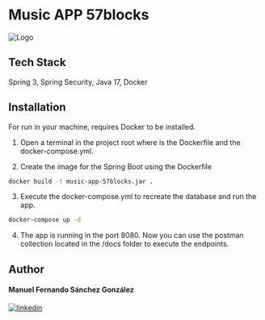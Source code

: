 # Music APP 57blocks
![Logo](https://57blocks.io/static/media/blackLogo.c93d4b52.svg)

## Tech Stack

Spring 3, Spring Security, Java 17, Docker

## Installation

For run in your machine, requires Docker to be installed.

1. Open a terminal in the project root where is the Dockerfile and the docker-compose.yml.
 
2. Create the image for the Spring Boot using the Dockerfile
```bash
docker build -t music-app-57blocks.jar .
```

3. Execute the docker-compose.yml to recreate the database and run the app.
```bash
docker-compose up -d
```

4. The app is running in the port 8080. Now you can use the postman collection located in the /docs folder to execute the endpoints.


## Author
#### Manuel Fernando Sánchez González
[![linkedin](https://img.shields.io/badge/linkedin-0A66C2?style=for-the-badge&logo=linkedin&logoColor=white)](https://www.linkedin.com/in/mfsanchezg/)
